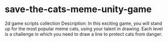 # save-the-cats-meme-unity-game
2d game scripts collection 
Description: In this exciting game, you will stand up for the most popular meme cats, using your talent in drawing. Each level is a challenge in which you need to draw a line to protect cats from danger.


